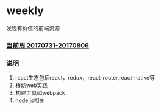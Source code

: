 # weekly
发现有价值的前端资源

### [当前周 20170731-20170806](https://github.com/ihtml5/weekly/blob/master/20170731-20170806.md)

### 说明

1. react生态包括react，redux，react-router,react-native等
2. 移动web实践
3. 构建工具如webpack
4. node.js相关




